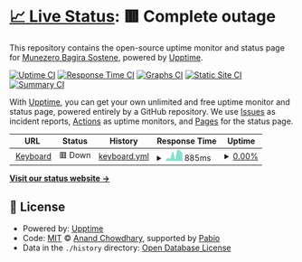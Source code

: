 # [📈 Live Status](https://munezerobagira.github.io/upptime): <!--live status--> **🟥 Complete outage**

This repository contains the open-source uptime monitor and status page for [Munezero Bagira Sostene](hi@mbags.space), powered by [Upptime](https://github.com/upptime/upptime).

[![Uptime CI](https://github.com/munezerobagira/upptime/workflows/Uptime%20CI/badge.svg)](https://github.com/munezerobagira/upptime/actions?query=workflow%3A%22Uptime+CI%22)
[![Response Time CI](https://github.com/munezerobagira/upptime/workflows/Response%20Time%20CI/badge.svg)](https://github.com/munezerobagira/upptime/actions?query=workflow%3A%22Response+Time+CI%22)
[![Graphs CI](https://github.com/munezerobagira/upptime/workflows/Graphs%20CI/badge.svg)](https://github.com/munezerobagira/upptime/actions?query=workflow%3A%22Graphs+CI%22)
[![Static Site CI](https://github.com/munezerobagira/upptime/workflows/Static%20Site%20CI/badge.svg)](https://github.com/munezerobagira/upptime/actions?query=workflow%3A%22Static+Site+CI%22)
[![Summary CI](https://github.com/munezerobagira/upptime/workflows/Summary%20CI/badge.svg)](https://github.com/munezerobagira/upptime/actions?query=workflow%3A%22Summary+CI%22)

With [Upptime](https://upptime.js.org), you can get your own unlimited and free uptime monitor and status page, powered entirely by a GitHub repository. We use [Issues](https://github.com/munezerobagira/upptime/issues) as incident reports, [Actions](https://github.com/munezerobagira/upptime/actions) as uptime monitors, and [Pages](https://munezerobagira.github.io/upptime) for the status page.

<!--start: status pages-->
<!-- This summary is generated by Upptime (https://github.com/upptime/upptime) -->
<!-- Do not edit this manually, your changes will be overwritten -->
<!-- prettier-ignore -->
| URL | Status | History | Response Time | Uptime |
| --- | ------ | ------- | ------------- | ------ |
| <img alt="" src="https://icons.duckduckgo.com/ip3/null.ico" height="13"> [Keyboard](sostene.ini.rw/keyboard) | 🟥 Down | [keyboard.yml](https://github.com/munezerobagira/upptime/commits/HEAD/history/keyboard.yml) | <details><summary><img alt="Response time graph" src="./graphs/keyboard/response-time-week.png" height="20"> 885ms</summary><br><a href="https://munezerobagira.github.io/upptime/history/keyboard"><img alt="Response time 2069" src="https://img.shields.io/endpoint?url=https%3A%2F%2Fraw.githubusercontent.com%2Fmunezerobagira%2Fupptime%2FHEAD%2Fapi%2Fkeyboard%2Fresponse-time.json"></a><br><a href="https://munezerobagira.github.io/upptime/history/keyboard"><img alt="24-hour response time 376" src="https://img.shields.io/endpoint?url=https%3A%2F%2Fraw.githubusercontent.com%2Fmunezerobagira%2Fupptime%2FHEAD%2Fapi%2Fkeyboard%2Fresponse-time-day.json"></a><br><a href="https://munezerobagira.github.io/upptime/history/keyboard"><img alt="7-day response time 885" src="https://img.shields.io/endpoint?url=https%3A%2F%2Fraw.githubusercontent.com%2Fmunezerobagira%2Fupptime%2FHEAD%2Fapi%2Fkeyboard%2Fresponse-time-week.json"></a><br><a href="https://munezerobagira.github.io/upptime/history/keyboard"><img alt="30-day response time 650" src="https://img.shields.io/endpoint?url=https%3A%2F%2Fraw.githubusercontent.com%2Fmunezerobagira%2Fupptime%2FHEAD%2Fapi%2Fkeyboard%2Fresponse-time-month.json"></a><br><a href="https://munezerobagira.github.io/upptime/history/keyboard"><img alt="1-year response time 2069" src="https://img.shields.io/endpoint?url=https%3A%2F%2Fraw.githubusercontent.com%2Fmunezerobagira%2Fupptime%2FHEAD%2Fapi%2Fkeyboard%2Fresponse-time-year.json"></a></details> | <details><summary><a href="https://munezerobagira.github.io/upptime/history/keyboard">0.00%</a></summary><a href="https://munezerobagira.github.io/upptime/history/keyboard"><img alt="All-time uptime 6.84%" src="https://img.shields.io/endpoint?url=https%3A%2F%2Fraw.githubusercontent.com%2Fmunezerobagira%2Fupptime%2FHEAD%2Fapi%2Fkeyboard%2Fuptime.json"></a><br><a href="https://munezerobagira.github.io/upptime/history/keyboard"><img alt="24-hour uptime 0.00%" src="https://img.shields.io/endpoint?url=https%3A%2F%2Fraw.githubusercontent.com%2Fmunezerobagira%2Fupptime%2FHEAD%2Fapi%2Fkeyboard%2Fuptime-day.json"></a><br><a href="https://munezerobagira.github.io/upptime/history/keyboard"><img alt="7-day uptime 0.00%" src="https://img.shields.io/endpoint?url=https%3A%2F%2Fraw.githubusercontent.com%2Fmunezerobagira%2Fupptime%2FHEAD%2Fapi%2Fkeyboard%2Fuptime-week.json"></a><br><a href="https://munezerobagira.github.io/upptime/history/keyboard"><img alt="30-day uptime 1.38%" src="https://img.shields.io/endpoint?url=https%3A%2F%2Fraw.githubusercontent.com%2Fmunezerobagira%2Fupptime%2FHEAD%2Fapi%2Fkeyboard%2Fuptime-month.json"></a><br><a href="https://munezerobagira.github.io/upptime/history/keyboard"><img alt="1-year uptime 6.84%" src="https://img.shields.io/endpoint?url=https%3A%2F%2Fraw.githubusercontent.com%2Fmunezerobagira%2Fupptime%2FHEAD%2Fapi%2Fkeyboard%2Fuptime-year.json"></a></details>

<!--end: status pages-->

[**Visit our status website →**](https://munezerobagira.github.io/upptime)

## 📄 License

- Powered by: [Upptime](https://github.com/upptime/upptime)
- Code: [MIT](./LICENSE) © [Anand Chowdhary](https://anandchowdhary.com), supported by [Pabio](https://pabio.com)
- Data in the `./history` directory: [Open Database License](https://opendatacommons.org/licenses/odbl/1-0/)
